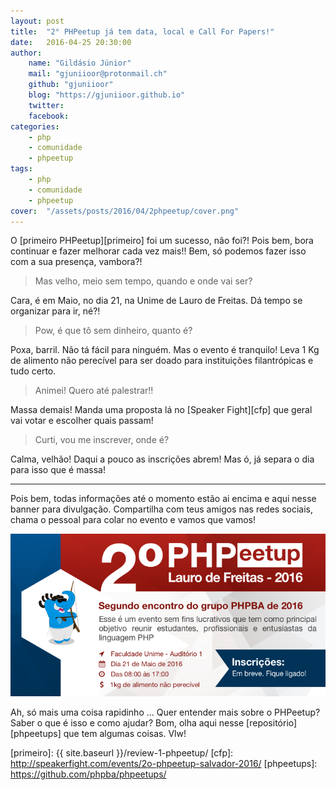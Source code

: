 ```yaml
---
layout: post
title:  "2° PHPeetup já tem data, local e Call For Papers!"
date:   2016-04-25 20:30:00
author: 
    name: "Gildásio Júnior"
    mail: "gjuniioor@protonmail.ch"
    github: "gjuniioor"
    blog: "https://gjuniioor.github.io"
    twitter:
    facebook:
categories: 
    - php
    - comunidade
    - phpeetup
tags: 
    - php
    - comunidade
    - phpeetup
cover:  "/assets/posts/2016/04/2phpeetup/cover.png"
---
```


O [primeiro PHPeetup][primeiro] foi um sucesso, não foi?! Pois bem, bora continuar e fazer melhorar cada vez mais!! Bem, só podemos fazer isso com a sua presença, vambora?!

> Mas velho, meio sem tempo, quando e onde vai ser?

Cara, é em Maio, no dia 21, na Unime de Lauro de Freitas. Dá tempo se organizar para ir, né?!

> Pow, é que tô sem dinheiro, quanto é?

Poxa, barril. Não tá fácil para ninguém. Mas o evento é tranquilo! Leva 1 Kg de alimento não perecível para ser doado para instituições filantrópicas e tudo certo.

> Animei! Quero até palestrar!!

Massa demais! Manda uma proposta lá no [Speaker Fight][cfp] que geral vai votar e escolher quais passam!

> Curti, vou me inscrever, onde é?

Calma, velhão! Daqui a pouco as inscrições abrem! Mas ó, já separa o dia para isso que é massa! 

---

Pois bem, todas informações até o momento estão ai encima e aqui nesse banner para divulgação. Compartilha com teus amigos nas redes sociais, chama o pessoal para colar no evento e vamos que vamos!

![Banner do 2° PHPeetup](/assets/posts/2016/04/2phpeetup/banner.png)

Ah, só mais uma coisa rapidinho ... Quer entender mais sobre o PHPeetup? Saber o que é isso e como ajudar? Bom, olha aqui nesse [repositório][phpeetups] que tem algumas coisas. Vlw!

[primeiro]: {{ site.baseurl }}/review-1-phpeetup/
[cfp]: http://speakerfight.com/events/2o-phpeetup-salvador-2016/
[phpeetups]: https://github.com/phpba/phpeetups/
